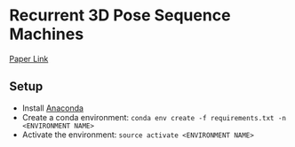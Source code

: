 # Recurrent 3D Pose Sequence Machines

[Paper Link](http://openaccess.thecvf.com/content_cvpr_2017/papers/Lin_Recurrent_3D_Pose_CVPR_2017_paper.pdf)

## Setup
- Install [Anaconda](https://conda.io/docs/user-guide/install/download.html)
- Create a conda environment: `conda env create -f requirements.txt -n <ENVIRONMENT NAME>`
- Activate the environment: `source activate <ENVIRONMENT NAME>`

